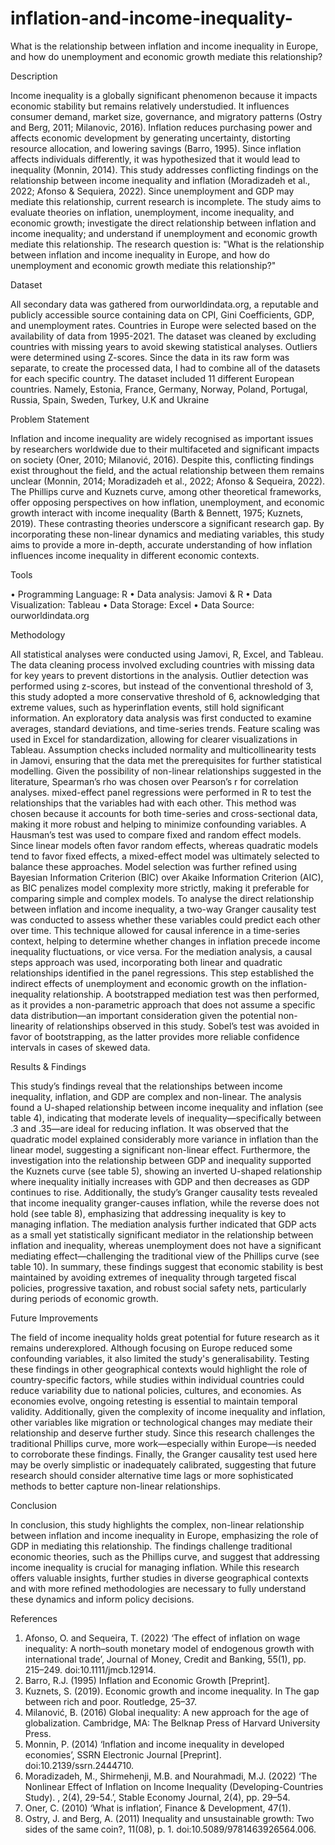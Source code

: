 # inflation-and-income-inequality-

What is the relationship between inflation and income inequality in Europe, and how do unemployment and economic growth mediate this relationship?

Description 

Income inequality is a globally significant phenomenon because it impacts economic stability but remains relatively understudied. It influences consumer demand, market size, governance, and migratory patterns (Ostry and Berg, 2011; Milanovic, 2016).
Inflation reduces purchasing power and affects economic development by generating uncertainty, distorting resource allocation, and lowering savings (Barro, 1995). Since inflation affects individuals differently, it was hypothesized that it would lead to inequality (Monnin, 2014).
This study addresses conflicting findings on the relationship between income inequality and inflation (Moradizadeh et al., 2022; Afonso & Sequiera, 2022). Since unemployment and GDP may mediate this relationship, current research is incomplete.
The study aims to evaluate theories on inflation, unemployment, income inequality, and economic growth; investigate the direct relationship between inflation and income inequality; and understand if unemployment and economic growth mediate this relationship. The research question is: "What is the relationship between inflation and income inequality in Europe, and how do unemployment and economic growth mediate this relationship?"

Dataset 

All secondary data was gathered from ourworldindata.org, a reputable and publicly accessible source containing data on CPI, Gini Coefficients, GDP, and unemployment rates. Countries in Europe were selected based on the availability of data from 1995-2021. The dataset was cleaned by excluding countries with missing years to avoid skewing statistical analyses. Outliers were determined using Z-scores. Since the data in its raw form was separate, to create the processed data, I had to combine all of the datasets for each specific country. The dataset included 11 different European countries. Namely, Estonia, France, Germany, Norway, Poland, Portugal, Russia, Spain, Sweden, Turkey, U.K and Ukraine

Problem Statement

Inflation and income inequality are widely recognised as important issues by researchers worldwide due to their multifaceted and significant impacts on society (Oner, 2010; Milanović, 2016). Despite this, conflicting findings exist throughout the field, and the actual relationship between them remains unclear (Monnin, 2014; Moradizadeh et al., 2022; Afonso & Sequeira, 2022). The Phillips curve and Kuznets curve, among other theoretical frameworks, offer opposing perspectives on how inflation, unemployment, and economic growth interact with income inequality (Barth & Bennett, 1975; Kuznets, 2019). These contrasting theories underscore a significant research gap. By incorporating these non-linear dynamics and mediating variables, this study aims to provide a more in-depth, accurate understanding of how inflation influences income inequality in different economic contexts.

Tools 

•	Programming Language: R
•	Data analysis: Jamovi & R
•	Data Visualization: Tableau
•	Data Storage: Excel
•	Data Source: ourworldindata.org

Methodology 

All statistical analyses were conducted using Jamovi, R, Excel, and Tableau. The data cleaning process involved excluding countries with missing data for key years to prevent distortions in the analysis. Outlier detection was performed using z-scores, but instead of the conventional threshold of 3, this study adopted a more conservative threshold of 6, acknowledging that extreme values, such as hyperinflation events, still hold significant information.
An exploratory data analysis was first conducted to examine averages, standard deviations, and time-series trends. Feature scaling was used in Excel for standardization, allowing for clearer visualizations in Tableau. Assumption checks included normality and multicollinearity tests in Jamovi, ensuring that the data met the prerequisites for further statistical modelling. Given the possibility of non-linear relationships suggested in the literature, Spearman’s rho was chosen over Pearson’s r for correlation analyses.
mixed-effect panel regressions were performed in R to test the relationships that the variables had with each other. This method was chosen because it accounts for both time-series and cross-sectional data, making it more robust and helping to minimize confounding variables. A Hausman’s test was used to compare fixed and random effect models. Since linear models often favor random effects, whereas quadratic models tend to favor fixed effects, a mixed-effect model was ultimately selected to balance these approaches. Model selection was further refined using Bayesian Information Criterion (BIC) over Akaike Information Criterion (AIC), as BIC penalizes model complexity more strictly, making it preferable for comparing simple and complex models.
To analyse the direct relationship between inflation and income inequality, a two-way Granger causality test was conducted to assess whether these variables could predict each other over time. This technique allowed for causal inference in a time-series context, helping to determine whether changes in inflation precede income inequality fluctuations, or vice versa.
For the mediation analysis, a causal steps approach was used, incorporating both linear and quadratic relationships identified in the panel regressions. This step established the indirect effects of unemployment and economic growth on the inflation-inequality relationship. A bootstrapped mediation test was then performed, as it provides a non-parametric approach that does not assume a specific data distribution—an important consideration given the potential non-linearity of relationships observed in this study. Sobel’s test was avoided in favor of bootstrapping, as the latter provides more reliable confidence intervals in cases of skewed data.

Results & Findings

This study’s findings reveal that the relationships between income inequality, inflation, and GDP are complex and non-linear. The analysis found a U-shaped relationship between income inequality and inflation (see table 4), indicating that moderate levels of inequality—specifically between .3 and .35—are ideal for reducing inflation. It was observed that the quadratic model explained considerably more variance in inflation than the linear model, suggesting a significant non-linear effect. Furthermore, the investigation into the relationship between GDP and inequality supported the Kuznets curve (see table 5), showing an inverted U-shaped relationship where inequality initially increases with GDP and then decreases as GDP continues to rise.
Additionally, the study’s Granger causality tests revealed that income inequality granger-causes inflation, while the reverse does not hold (see table 8), emphasizing that addressing inequality is key to managing inflation. The mediation analysis further indicated that GDP acts as a small yet statistically significant mediator in the relationship between inflation and inequality, whereas unemployment does not have a significant mediating effect—challenging the traditional view of the Phillips curve (see table 10).
In summary, these findings suggest that economic stability is best maintained by avoiding extremes of inequality through targeted fiscal policies, progressive taxation, and robust social safety nets, particularly during periods of economic growth.

Future Improvements 

The field of income inequality holds great potential for future research as it remains underexplored. Although focusing on Europe reduced some confounding variables, it also limited the study's generalisability. Testing these findings in other geographical contexts would highlight the role of country-specific factors, while studies within individual countries could reduce variability due to national policies, cultures, and economies. As economies evolve, ongoing retesting is essential to maintain temporal validity.
Additionally, given the complexity of income inequality and inflation, other variables like migration or technological changes may mediate their relationship and deserve further study. Since this research challenges the traditional Phillips curve, more work—especially within Europe—is needed to corroborate these findings. Finally, the Granger causality test used here may be overly simplistic or inadequately calibrated, suggesting that future research should consider alternative time lags or more sophisticated methods to better capture non-linear relationships.

Conclusion

In conclusion, this study highlights the complex, non-linear relationship between inflation and income inequality in Europe, emphasizing the role of GDP in mediating this relationship. The findings challenge traditional economic theories, such as the Phillips curve, and suggest that addressing income inequality is crucial for managing inflation. While this research offers valuable insights, further studies in diverse geographical contexts and with more refined methodologies are necessary to fully understand these dynamics and inform policy decisions.

References

1.	Afonso, O. and Sequeira, T. (2022) ‘The effect of inflation on wage inequality: A north–south monetary model of endogenous growth with international trade’, Journal of Money, Credit and Banking, 55(1), pp. 215–249. doi:10.1111/jmcb.12914.
2.	Barro, R.J. (1995) Inflation and Economic Growth [Preprint].
3.	Kuznets, S. (2019). Economic growth and income inequality. In The gap between rich and poor. Routledge, 25–37.
4.	Milanović, B. (2016) Global inequality: A new approach for the age of globalization. Cambridge, MA: The Belknap Press of Harvard University Press.
5.	Monnin, P. (2014) ‘Inflation and income inequality in developed economies’, SSRN Electronic Journal [Preprint]. doi:10.2139/ssrn.2444710.
6.	Moradizadeh, M., Shirmehenji, M.B. and Nourahmadi, M.J. (2022) ‘The Nonlinear Effect of Inflation on Income Inequality (Developing-Countries Study). , 2(4), 29-54.’, Stable Economy Journal, 2(4), pp. 29–54.
7.	Oner, C. (2010) ‘What is inflation’, Finance & Development, 47(1).
8.	Ostry, J. and Berg, A. (2011) Inequality and unsustainable growth: Two sides of the same coin?, 11(08), p. 1. doi:10.5089/9781463926564.006.







